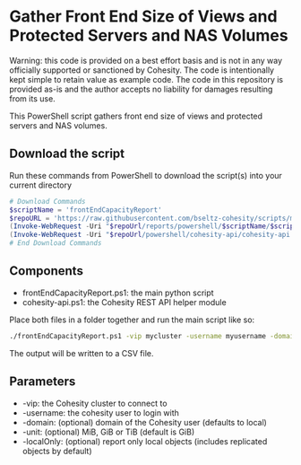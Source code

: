 # Gather Front End Size of Views and Protected Servers and NAS Volumes

Warning: this code is provided on a best effort basis and is not in any way officially supported or sanctioned by Cohesity. The code is intentionally kept simple to retain value as example code. The code in this repository is provided as-is and the author accepts no liability for damages resulting from its use.

This PowerShell script gathers front end size of views and protected servers and NAS volumes.

## Download the script

Run these commands from PowerShell to download the script(s) into your current directory

```powershell
# Download Commands
$scriptName = 'frontEndCapacityReport'
$repoURL = 'https://raw.githubusercontent.com/bseltz-cohesity/scripts/master'
(Invoke-WebRequest -Uri "$repoUrl/reports/powershell/$scriptName/$scriptName.ps1").content | Out-File "$scriptName.ps1"; (Get-Content "$scriptName.ps1") | Set-Content "$scriptName.ps1"
(Invoke-WebRequest -Uri "$repoUrl/powershell/cohesity-api/cohesity-api.ps1").content | Out-File cohesity-api.ps1; (Get-Content cohesity-api.ps1) | Set-Content cohesity-api.ps1
# End Download Commands
```

## Components

* frontEndCapacityReport.ps1: the main python script
* cohesity-api.ps1: the Cohesity REST API helper module

Place both files in a folder together and run the main script like so:

```bash
./frontEndCapacityReport.ps1 -vip mycluster -username myusername -domain mydomain.net
```

The output will be written to a CSV file.

## Parameters

* -vip: the Cohesity cluster to connect to
* -username: the cohesity user to login with
* -domain: (optional) domain of the Cohesity user (defaults to local)
* -unit: (optional) MiB, GiB or TiB (default is GiB)
* -localOnly: (optional) report only local objects (includes replicated objects by default)
